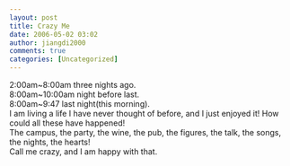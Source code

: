 ```yaml
---
layout: post
title: Crazy Me
date: 2006-05-02 03:02
author: jiangdi2000
comments: true
categories: [Uncategorized]
---
```

<div id="msgcns!C840C88DA912213B!733" class="bvMsg"><div>2:00am~8:00am three nights ago.</div>
<div>8:00am~10:00am night before last.</div>
<div>8:00am~9:47 last night(this morning).</div>
<div>I am living a life I have never thought of before, and I just enjoyed it! How could all these have happened!</div>
<div>The campus, the party, the wine, the pub, the figures, the talk, the songs, the nights, the hearts!</div>
<div>Call me crazy, and I am happy with that.</div>
<div> </div></div>
